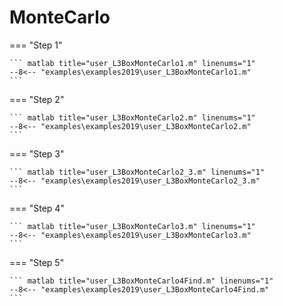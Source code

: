 # MonteCarlo

=== "Step 1"

    ``` matlab title="user_L3BoxMonteCarlo1.m" linenums="1"
    --8<-- "examples\examples2019\user_L3BoxMonteCarlo1.m"
    ```

=== "Step 2"

    ``` matlab title="user_L3BoxMonteCarlo2.m" linenums="1"
    --8<-- "examples\examples2019\user_L3BoxMonteCarlo2.m"
    ```

=== "Step 3"

    ``` matlab title="user_L3BoxMonteCarlo2_3.m" linenums="1"
    --8<-- "examples\examples2019\user_L3BoxMonteCarlo2_3.m"
    ```

=== "Step 4"

    ``` matlab title="user_L3BoxMonteCarlo3.m" linenums="1"
    --8<-- "examples\examples2019\user_L3BoxMonteCarlo3.m"
    ```

=== "Step 5"

    ``` matlab title="user_L3BoxMonteCarlo4Find.m" linenums="1"
    --8<-- "examples\examples2019\user_L3BoxMonteCarlo4Find.m"
    ```


